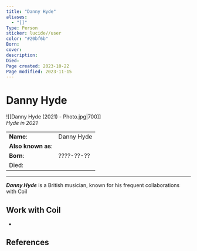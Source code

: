```yaml
---
title: "Danny Hyde"
aliases:
  - "[]"
Type: Person
sticker: lucide//user
color: "#20bf6b"
Born: 
cover: 
description: 
Died: 
Page created: 2023-10-22
Page modified: 2023-11-15
---
```


# Danny Hyde

![[Danny Hyde (2021) - Photo.jpg|700]]  
*Hyde in 2021*

|  |  |
| --- | --- |
| __Name__: | Danny Hyde |
| __Also known as__: |  |
| __Born__: | ????-??-?? |
| Died: |  |

---

*__Danny Hyde__* is a British musician, known for his frequent collaborations with Coil

## Work with Coil

-

## References
